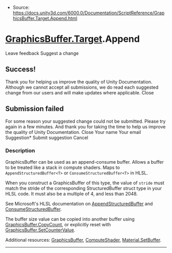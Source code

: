 * Source: https://docs.unity3d.com/6000.0/Documentation/ScriptReference/GraphicsBuffer.Target.Append.html

#  [GraphicsBuffer.Target](https://docs.unity3d.com/6000.0/Documentation/ScriptReference/GraphicsBuffer.Target.html).Append
Leave feedback
Suggest a change
## Success!
Thank you for helping us improve the quality of Unity Documentation. Although we cannot accept all submissions, we do read each suggested change from our users and will make updates where applicable.
Close
## Submission failed
For some reason your suggested change could not be submitted. Please <a>try again</a> in a few minutes. And thank you for taking the time to help us improve the quality of Unity Documentation.
Close
Your name Your email Suggestion* Submit suggestion
Cancel
### Description
GraphicsBuffer can be used as an append-consume buffer.
Allows a buffer to be treated like a stack in compute shaders. Maps to `AppendStructuredBuffer<T>` or `ConsumeStructuredBuffer<T>` in HLSL.  
  
When you construct a GraphicsBuffer of this type, the value of `stride` must match the stride of the corresponding StructuredBuffer struct type in your HLSL code. It must also be a multiple of 4, and less than 2048.  
  
See Microsoft's HLSL documentation on [AppendStructuredBuffer](https://docs.microsoft.com/en-us/windows/win32/direct3dhlsl/sm5-object-appendstructuredbuffer) and [ConsumeStructuredBuffer](https://docs.microsoft.com/en-us/windows/win32/direct3dhlsl/sm5-object-consumestructuredbuffer).  
  
The buffer size value can be copied into another buffer using [GraphicsBuffer.CopyCount](https://docs.unity3d.com/6000.0/Documentation/ScriptReference/GraphicsBuffer.CopyCount.html), or explicitly reset with [GraphicsBuffer.SetCounterValue](https://docs.unity3d.com/6000.0/Documentation/ScriptReference/GraphicsBuffer.SetCounterValue.html).  
  
Additional resources: [GraphicsBuffer](https://docs.unity3d.com/6000.0/Documentation/ScriptReference/GraphicsBuffer.html), [ComputeShader](https://docs.unity3d.com/6000.0/Documentation/ScriptReference/ComputeShader.html), [Material.SetBuffer](https://docs.unity3d.com/6000.0/Documentation/ScriptReference/Material.SetBuffer.html).
* * *
